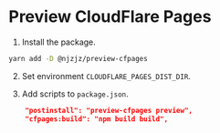# Preview CloudFlare Pages

1. Install the package.

```sh
yarn add -D @njzjz/preview-cfpages
```

2. Set environment `CLOUDFLARE_PAGES_DIST_DIR`.

3. Add scripts to `package.json`.

```json
    "postinstall": "preview-cfpages preview",
    "cfpages:build": "npm build build",
```